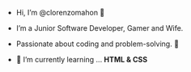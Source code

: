 - Hi, I’m @clorenzomahon 👋 
- I’m a Junior Software Developer, Gamer and Wife.
- Passionate about coding and problem-solving. 🚀

- 🌱 I’m currently learning ... **HTML & CSS**

<!---
clorenzomahon/clorenzomahon is a ✨ special ✨ repository because its `README.md` (this file) appears on your GitHub profile.
You can click the Preview link to take a look at your changes.
--->
